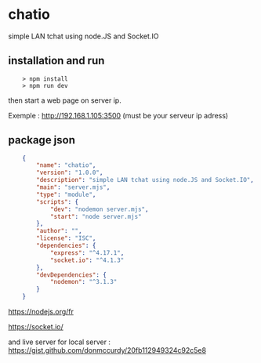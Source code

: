 # chatio
simple LAN tchat using node.JS and Socket.IO


## installation and run

```console
    > npm install
    > npm run dev
```
then start a web page on server ip. 

Exemple : http://192.168.1.105:3500 (must be your serveur ip adress)


## package json
```json
    {
        "name": "chatio",
        "version": "1.0.0",
        "description": "simple LAN tchat using node.JS and Socket.IO",
        "main": "server.mjs",
        "type": "module",
        "scripts": {
            "dev": "nodemon server.mjs",
            "start": "node server.mjs"
        },
        "author": "",
        "license": "ISC",
        "dependencies": {
            "express": "^4.17.1",
            "socket.io": "^4.1.3"
        },
        "devDependencies": {
            "nodemon": "^3.1.3"
        }
    }
```


https://nodejs.org/fr

https://socket.io/

and live server for local server : https://gist.github.com/donmccurdy/20fb112949324c92c5e8